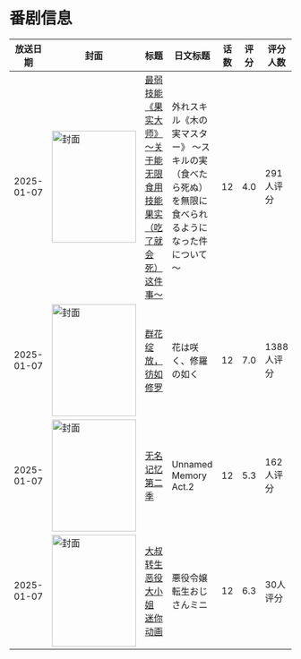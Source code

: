 # 番剧信息

|放送日期|封面|标题|日文标题|话数|评分|评分人数|
|---|---|---|---|---|---|---|
|2025-01-07|<img src="//lain.bgm.tv/pic/cover/c/6e/39/497909_1cEES.jpg" alt="封面" style="width:150px;height:200px;object-fit:cover;">|[最弱技能《果实大师》 ～关于能无限食用技能果实（吃了就会死）这件事～](https://bangumi.tv/subject/497909)|外れスキル《木の実マスター》 ～スキルの実（食べたら死ぬ）を無限に食べられるようになった件について～|12|4.0|291人评分|
|2025-01-07|<img src="//lain.bgm.tv/pic/cover/c/b8/26/498934_KffF9.jpg" alt="封面" style="width:150px;height:200px;object-fit:cover;">|[群花绽放，彷如修罗](https://bangumi.tv/subject/498934)|花は咲く、修羅の如く|12|7.0|1388人评分|
|2025-01-07|<img src="//lain.bgm.tv/pic/cover/c/22/53/501205_883DI.jpg" alt="封面" style="width:150px;height:200px;object-fit:cover;">|[无名记忆 第二季](https://bangumi.tv/subject/501205)|Unnamed Memory Act.2|12|5.3|162人评分|
|2025-01-07|<img src="//lain.bgm.tv/pic/cover/c/fc/fd/534326_o6BzV.jpg" alt="封面" style="width:150px;height:200px;object-fit:cover;">|[大叔转生恶役大小姐 迷你动画](https://bangumi.tv/subject/534326)|悪役令嬢転生おじさんミニ|12|6.3|30人评分|
